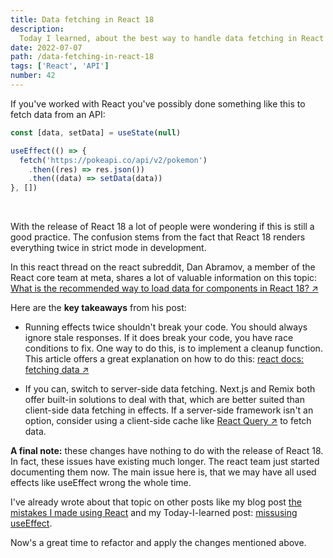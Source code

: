 ```yaml
---
title: Data fetching in React 18
description:
  Today I learned, about the best way to handle data fetching in React 18.
date: 2022-07-07
path: /data-fetching-in-react-18
tags: ['React', 'API']
number: 42
---
```


If you've worked with React you've possibly done something like this to fetch
data from an API:

```js
const [data, setData] = useState(null)

useEffect(() => {
  fetch('https://pokeapi.co/api/v2/pokemon')
    .then((res) => res.json())
    .then((data) => setData(data))
}, [])
```

<br/>

With the release of React 18 a lot of people were wondering if this is still a
good practice. The confusion stems from the fact that React 18 renders
everything twice in strict mode in development.

In this react thread on the react subreddit, Dan Abramov, a member of the React
core team at meta, shares a lot of valuable information on this topic: <a href="https://www.reddit.com/r/reactjs/comments/vi6q6f/what_is_the_recommended_way_to_load_data_for/" target="_blank">What is the recommended way to load data for components in React 18? &#8599;</a>

Here are the **key takeaways** from his post:

- Running effects twice shouldn't break your code. You should always ignore
  stale responses. If it does break your code, you have race conditions to fix.
  One way to do this, is to implement a cleanup function. This article offers a
  great explanation on how to do this: <a href="https://beta.reactjs.org/learn/synchronizing-with-effects#fetching-data" targer="_blank">react docs: fetching data &#8599;</a>

* If you can, switch to server-side data fetching. Next.js and Remix both offer
  built-in solutions to deal with that, which are better suited than client-side
  data fetching in effects. If a server-side framework isn't an option, consider
  using a client-side cache like <a href="https://react-query.tanstack.com/" target="_blank">React Query &#8599;</a> to fetch data.

**A final note:** these changes have nothing to do with the release of React 18.
In fact, these issues have existing much longer. The react team just started
documenting them now. The main issue here is, that we may have all used effects
like useEffect wrong the whole time.

I've already wrote about that topic on other posts like my blog post [the mistakes I made using React](/blog/the-mistakes-i-made-using-react/) and my Today-I-learned post:
[missusing useEffect](/today-i-learned/missusing-use-effect/).

Now's a great time to refactor and apply the changes mentioned above.
